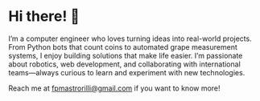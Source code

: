 # Hi there! 👋

I’m a computer engineer who loves turning ideas into real-world projects. From Python bots that count coins to automated grape measurement systems, I enjoy building solutions that make life easier. I’m passionate about robotics, web development, and collaborating with international teams—always curious to learn and experiment with new technologies.

Reach me at fpmastrorilli@gmail.com if you want to know more!
